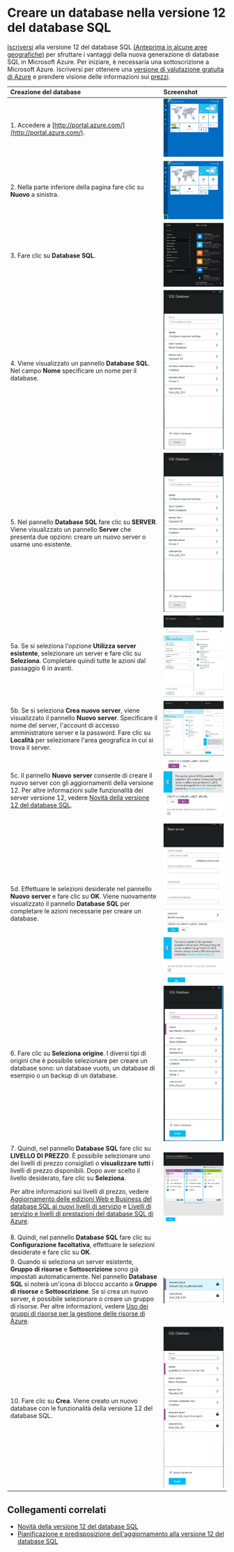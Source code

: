 <properties 
	pageTitle="Creare un database nella versione 12 di aggiornamento del database SQL" 
	description="Illustra come creare un database nella versione 12 di aggiornamento del database SQL" 
	services="sql-database" 
	documentationCenter="" 
	authors="sonalmm" 
	manager="jeffreyg" 
	editor=""/>

<tags 
	ms.service="sql-database" 
	ms.devlang="na" 
	ms.topic="article" 
	ms.tgt_pltfrm="na" 
	ms.workload="data-management" 
	ms.date="04/28/2015" 
	ms.author="sonalm"/>


# Creare un database nella versione 12 del database SQL


<!--
True author is: authors="sonalmm" , ms.author="sonalm".
-->


[Iscriversi](https://portal.azure.com) alla versione 12 del database SQL [(Anteprima in alcune aree geografiche)](sql-database-v12-whats-new.md#V12AzureSqlDbPreviewGaTable) per sfruttare i vantaggi della nuova generazione di database SQL in Microsoft Azure. Per iniziare, è necessaria una sottoscrizione a Microsoft Azure. Iscriversi per ottenere una [versione di valutazione gratuita di Azure](http://azure.microsoft.com/pricing/free-trial) e prendere visione delle informazioni sui [prezzi](http://azure.microsoft.com/pricing/details/sql-database).


| Creazione del database | Screenshot |
| :--- | :--- |
| 1\. Accedere a [http://portal.azure.com/](http://portal.azure.com/). | ![Nuovo portale di Azure][1] |
| 2\. Nella parte inferiore della pagina fare clic su **Nuovo** a sinistra. | ![Avvio di un nuovo servizio][2]|
| 3\. Fare clic su **Database SQL**.| ![Diversi servizi disponibili per la selezione][3] |
| 4\. Viene visualizzato un pannello **Database SQL**. Nel campo **Nome** specificare un nome per il database. | ![Nome del database][4] |
| 5\. Nel pannello **Database SQL** fare clic su **SERVER**. Viene visualizzato un pannello **Server** che presenta due opzioni: creare un nuovo server o usarne uno esistente.| ![Selezione del tipo di server][4] |
|5a. Se si seleziona l'opzione **Utilizza server esistente**, selezionare un server e fare clic su **Seleziona**. Completare quindi tutte le azioni dal passaggio 6 in avanti.| ![Selezione di un server dall'elenco][5]| 
|5b. Se si seleziona **Crea nuovo server**, viene visualizzato il pannello **Nuovo server**. Specificare il nome del server, l'account di accesso amministratore server e la password. Fare clic su **Località** per selezionare l'area geografica in cui si trova il server. | ![Impostazione delle opzioni per la creazione di un nuovo server][9]| 
|5c. Il pannello **Nuovo server** consente di creare il nuovo server con gli aggiornamenti della versione 12. Per altre informazioni sulle funzionalità dei server versione 12, vedere [Novità della versione 12 del database SQL](sql-database-v12-whats-new.md).| ![Selezione del server versione 12][6]|
|5d. Effettuare le selezioni desiderate nel pannello **Nuovo server** e fare clic su **OK**. Viene nuovamente visualizzato il pannello **Database SQL** per completare le azioni necessarie per creare un database. | ![Completamento delle azioni del pannello Nuovo server][8]|
|6\. Fare clic su **Seleziona origine**. I diversi tipi di origini che è possibile selezionare per creare un database sono: un database vuoto, un database di esempio o un backup di un database.| ![Selezione dell'origine per il database][10]|
|7\. Quindi, nel pannello **Database SQL** fare clic su **LIVELLO DI PREZZO**. È possibile selezionare uno dei livelli di prezzo consigliati o **visualizzare tutti** i livelli di prezzo disponibili. Dopo aver scelto il livello desiderato, fare clic su **Seleziona**. <p> Per altre informazioni sui livelli di prezzo, vedere [Aggiornamento delle edizioni Web e Business del database SQL ai nuovi livelli di servizio](./sql-database-upgrade-new-service-tiers/) e [Livelli di servizio e livelli di prestazioni del database SQL di Azure](sql-database-service-tiers.md). |![Selezione di un livello di prezzo][7]
| 8\. Quindi, nel pannello **Database SQL** fare clic su **Configurazione facoltativa**, effettuare le selezioni desiderate e fare clic su **OK**. 
| 9\. Quando si seleziona un server esistente, **Gruppo di risorse** e **Sottoscrizione** sono già impostati automaticamente. Nel pannello **Database SQL** si noterà un'icona di blocco accanto a **Gruppo di risorse** e **Sottoscrizione**. Se si crea un nuovo server, è possibile selezionare o creare un gruppo di risorse. Per altre informazioni, vedere [Uso dei gruppi di risorse per la gestione delle risorse di Azure](resource-group-overview.md).|![Definizione del gruppo di risorse][11]
| 10\. Fare clic su **Crea**. Viene creato un nuovo database con le funzionalità della versione 12 del database SQL. |![Creazione di un nuovo database][12]

## Collegamenti correlati

- [Novità della versione 12 del database SQL](sql-database-v12-whats-new.md)
- [Pianificazione e predisposizione dell'aggiornamento alla versione 12 del database SQL](sql-database-v12-plan-prepare-upgrade.md)

<!--Image references-->
[1]: ./media/sql-database-create/firstscreenportal.png
[2]: ./media/sql-database-create/new.png
[3]: ./media/sql-database-create/sqldatabase.png
[4]: ./media/sql-database-create/databasename.png
[5]: ./media/sql-database-create/useexistingserver.PNG
[6]: ./media/sql-database-create/v12server.PNG
[7]: ./media/sql-database-create/pricingtierdetails.png
[8]: ./media/sql-database-create/finishnewserverblade.png
[9]: ./media/sql-database-create/createnewserver.png
[10]: ./media/sql-database-create/selectsource.png
[11]: ./media/sql-database-create/resourcegroup.png
[12]: ./media/sql-database-create/create.png

 

<!---HONumber=Oct15_HO1-->